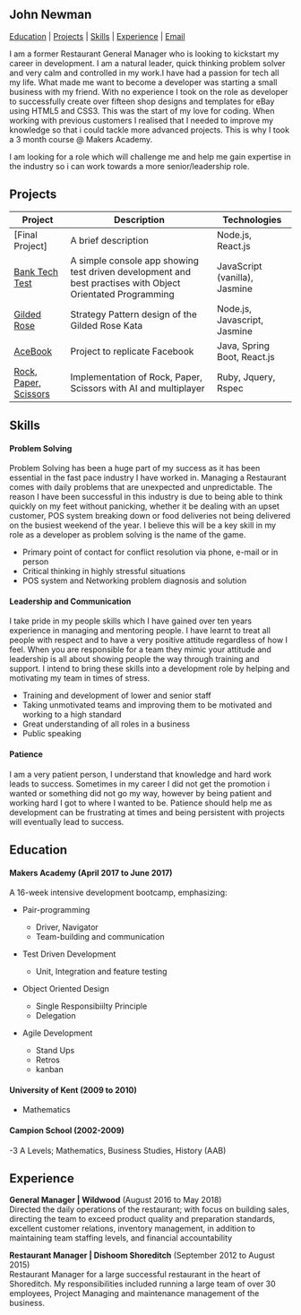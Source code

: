 ## John Newman

 [Education](#education) | [Projects](#projects) | [Skills](#skills) | [Experience](#experience) | [Email](mailto:newmanj903@gmail.com)

I am a former Restaurant General Manager who is looking to kickstart my career in development. I am a natural leader, quick thinking problem solver and very calm and controlled in my work.I have had a passion for tech all my life. What made me want to become a developer was starting a small business with my friend. With no experience I took on the role as developer to successfully create over fifteen shop designs and templates for eBay using HTML5 and CSS3. This was the start of my love for coding. When working with previous customers I realised that I needed to improve my knowledge so that i could tackle more advanced projects. This is why I took a 3 month course @ Makers Academy.

I am looking for a role which will challenge me and help me gain expertise in the industry so i can work towards a more senior/leadership role. 

## <a name="projects">Projects</a> 

| Project           | Description | Technologies |
|---                |---          |---           |
| [Final Project] | A brief description | Node.js, React.js |  
| [Bank Tech Test](https://github.com/JohnNewman1/bank_tech_test)  | A simple console app showing test driven development and best practises with Object Orientated Programming  |  JavaScript (vanilla), Jasmine  |
| [Gilded Rose](https://github.com/JohnNewman1/GildedRoseTake2) | Strategy Pattern design of the Gilded Rose Kata | Node.js, Javascript, Jasmine  |  
| [AceBook](https://github.com/JohnNewman1/acebook-millieandco) | Project to replicate Facebook | Java, Spring Boot, React.js  |  
| [Rock, Paper, Scissors](https://github.com/JohnNewman1/rps-challenge) | Implementation of Rock, Paper, Scissors with AI and multiplayer | Ruby, Jquery, Rspec |  

## <a name="skills">Skills</a>

#### Problem Solving 

Problem Solving has been a huge part of my success as it has been essential in the fast pace industry I have worked in. Managing a Restaurant comes with daily problems that are unexpected and unpredictable. The reason I have been successful in this industry is due to being able to think quickly on my feet without panicking, whether it be dealing with an upset customer, POS system breaking down or food deliveries not being delivered on the busiest weekend of the year. I believe this will be a key skill in my role as a developer as problem solving is the name of the game.

- Primary point of contact for conflict resolution via phone, e-mail or in person
- Critical thinking in highly stressful situations
- POS system and Networking problem diagnosis and solution

#### Leadership and Communication

I take pride in my people skills which I have gained over ten years experience in managing and mentoring people. I have learnt to treat all people with respect and to have a very positive attitude regardless of how I feel. When you are responsible for a team they mimic your attitude and leadership is all about showing people the way through training and support. I intend to bring these skills into a development role by helping and motivating my team in times of stress.  

- Training and development of lower and senior staff
- Taking unmotivated teams and improving them to be motivated and working to a high standard
- Great understanding of all roles in a business
- Public speaking 

#### Patience

I am a very patient person, I understand that knowledge and hard work leads to success. Sometimes in my career I did not get the promotion i wanted or something did not go my way, however by being patient and working hard I got to where I wanted to be. Patience should help me as development can be frustrating at times and being persistent with projects will eventually lead to success.

## <a name="educatuion">Education</a> 

#### Makers Academy (April 2017 to June 2017)

A 16-week intensive development bootcamp, emphasizing:

- Pair-programming
   - Driver, Navigator
   - Team-building and communication



- Test Driven Development
   - Unit, Integration and feature testing 

- Object Oriented Design
   - Single Responsibiilty Principle 
   - Delegation

- Agile Development
  - Stand Ups
  - Retros
  - kanban


#### University of Kent (2009 to 2010)

- Mathematics

#### Campion School (2002-2009)

-3 A Levels; Mathematics, Business Studies, History (AAB)

## <a name="experience">Experience</a>

**General Manager | Wildwood** (August 2016 to May 2018)    
Directed the daily operations of the restaurant; with focus on building sales, directing the team to exceed product quality and preparation standards, excellent customer relations, inventory management, in addition to maintaining team staffing levels, and financial accountability

**Restaurant Manager | Dishoom Shoreditch** (September 2012 to August 2015)   
Restaurant Manager for a large successful restaurant in the heart of Shoreditch. My responsibilities included running a large team of over 30 employees, Project Managing and maintenance management of the business. 
